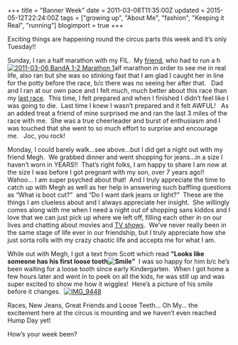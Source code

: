 +++
title = "Banner Week"
date = 2011-03-08T11:35:00Z
updated = 2015-05-12T22:24:00Z
tags = ["growing up", "About Me", "fashion", "Keeping it Real", "running"]
blogimport = true 
+++

Exciting things are happening round the circus parts this week and it’s only Tuesday!!

Sunday, I ran a half marathon with my FIL.&#160; My [friend](http://bighappyfamily97.blogspot.com/), who had to run a h[![2011-03-06 BandA 1-2 Marathon 1](https://latc.s3.amazonaws.com/wp-content/uploads/2011/03/2011-03-06-BandA-1-2-Marathon-1.jpg "2011-03-06 BandA 1-2 Marathon 1")](https://latc.s3.amazonaws.com/wp-content/uploads/2011/03/2011-03-06-BandA-1-2-Marathon-1.jpg)alf marathon in order to see me in real life, also ran but she was so stinking fast that I am glad I caught her in line for the potty before the race, b/c there was no seeing her after that.&#160;&#160; Dad and I ran at our own pace and I felt much, much better about this race than my [last race](http://lifeatthecircus.com/2009/08/30/this-sounded-like-a-good-idea-3-months-ago/).&#160; This time, I felt prepared and when I finished I didn’t feel like I was going to die.&#160; Last time I knew I wasn’t prepared and it felt AWFUL!&#160;&#160; As an added treat a friend of mine surprised me and ran the last 3 miles of the race with me.&#160; She was a true cheerleader and burst of enthusiasm and I was touched that she went to so much effort to surprise and encourage me.&#160;&#160; Joc, you rock! 

Monday, I could barely walk…see above…but I did get a night out with my friend Megh.&#160; We grabbed dinner and went shopping for jeans…in a size I haven’t worn in YEARS!!&#160; That’s right folks, I am happy to share I am now at the size I was before I got pregnant with my son, over 7 years ago!!&#160; Wahoo… I am super psyched about that!&#160; And I truly appreciate the time to catch up with Megh as well as her help in answering such baffling questions as “What is boot cut?”&#160; and “Do I want dark jeans or light?”&#160; These are the things I am clueless about and I always appreciate her insight.&#160; She willingly comes along with me when I need a night out of shopping sans kiddos and I love that we can just pick up where we left off, filling each other in on our lives and chatting about movies and [TV shows](http://www.nbc.com/parenthood/).&#160; We’ve never really been in the same stage of life ever in our friendship, but I truly appreciate how she just sorta rolls with my crazy chaotic life and accepts me for what I am.&#160; 

While out with Megh, I got a text from Scott which read **“Looks like someone has his first loose tooth![Smile](https://latc.s3.amazonaws.com/wp-content/uploads/2011/03/wlEmoticon-smile.png)”**&#160; I was so happy for him b/c he’s been waiting for a loose tooth since early Kindergarten.&#160; When I got home a few hours later and went in to peek on all the kids, he was still up and was super excited to show me how it wiggles!&#160; Here’s a picture of his smile before it changes.&#160; [![IMG_9448](https://latc.s3.amazonaws.com/wp-content/uploads/2011/03/IMG_9448.jpg "IMG_9448")](https://latc.s3.amazonaws.com/wp-content/uploads/2011/03/IMG_9448.jpg)

Races, New Jeans, Great Friends and Loose Teeth… Oh My… the excitement here at the circus is mounting and we haven’t even reached Hump Day yet!&#160; 

How’s your week been?

